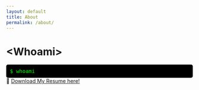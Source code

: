 ```yaml
---
layout: default
title: About
permalink: /about/
---
```


<style>
.terminal {
  font-family: monospace;
  background-color: #000;
  color: #0f0;
  padding: 10px;
  border-radius: 5px;
  overflow: hidden;
}

.prompt {
  color: #0f0;
}

.output {
  color: #fff;
  display: inline-block;
  overflow: hidden;
  white-space: nowrap;
}
</style>

# &lt;Whoami&gt;

<div class="terminal">
  <span class="prompt">$</span> whoami<br>
  <span class="output"></span><br>
</div>

<div class="resume-link">
  📄 <a href="/assets/docs/Resume_Joao.pdf" target="_blank">Download My Resume here!</a>
</div>

<script>
  const outputElement = document.querySelector('.output');
  const text1 = "João Cezarino, \nI'm an Security Analyst. \nSpecialized in: \n* Malware Analysis \n* Reverse Engineering \n* Cyber Threat Intelligence \n* Detection Engineering \n* Security Automation \n* ICS/OT Security ";

  let index1 = 0;
  let wordCount1 = 0;

  function type1() {
  if (index1 < text1.length) {
    if (text1.charAt(index1) === '\n') {
      outputElement.innerHTML += '<br>';
    } else {
      outputElement.innerHTML += text1.charAt(index1);
    }
    index1++;
    setTimeout(type1, 17); // Constant typing speed of 100ms
  }
}

  setTimeout(type1, 100); // Delay the second typing animation by 2000ms
</script>
